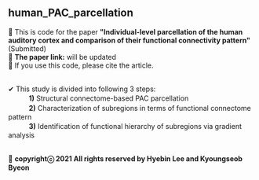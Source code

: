 ## human_PAC_parcellation ##
:large_blue_diamond: This is code for the paper **"Individual-level parcellation of the human auditory cortex and comparison of their functional connectivity pattern"** (Submitted)<br />
:large_blue_diamond: **The paper link:** will be updated<br />
:large_blue_diamond: If you use this code, please cite the article.<br /><br />

✔ This study is divided into following 3 steps:<br />
　　　**1)** Structural connectome-based PAC parcellation<br />
　　　**2)** Characterization of subregions in terms of functional connectome pattern<br />
　　　**3)** Identification of functional hierarchy of subregions via gradient analysis<br /><br />

:pushpin: **copyrightⓒ 2021 All rights reserved by Hyebin Lee and Kyoungseob Byeon**

